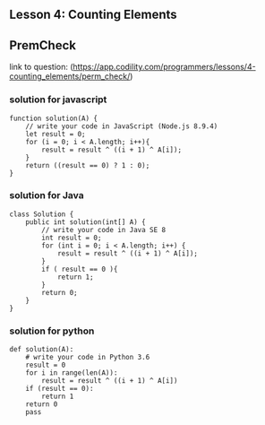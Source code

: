 ## Lesson 4: Counting Elements
## PremCheck
link to question: (https://app.codility.com/programmers/lessons/4-counting_elements/perm_check/)

### solution for javascript
```
function solution(A) {
    // write your code in JavaScript (Node.js 8.9.4)
    let result = 0;
    for (i = 0; i < A.length; i++){
        result = result ^ ((i + 1) ^ A[i]);
    }
    return ((result == 0) ? 1 : 0);
}

```

### solution for Java
```
class Solution {
    public int solution(int[] A) {
        // write your code in Java SE 8
        int result = 0;
        for (int i = 0; i < A.length; i++) {
            result = result ^ ((i + 1) ^ A[i]);
        }
        if ( result == 0 ){
            return 1;
        }
        return 0;
    }
}

```

### solution for python
```
def solution(A):
    # write your code in Python 3.6
    result = 0
    for i in range(len(A)):
        result = result ^ ((i + 1) ^ A[i])
    if (result == 0):
        return 1
    return 0
    pass
    
```
